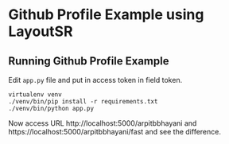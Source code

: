 # Github Profile Example using LayoutSR

## Running Github Profile Example

Edit `app.py` file and put in access token in field token.

```
virtualenv venv
./venv/bin/pip install -r requirements.txt
./venv/bin/python app.py
```

Now access URL http://localhost:5000/arpitbbhayani and https://localhost:5000/arpitbbhayani/fast and see the difference.
